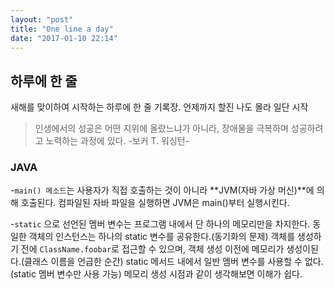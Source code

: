 ```yaml
---
layout: "post"
title: "One line a day"
date: "2017-01-10 22:14"
---
```


## 하루에 한 줄

새해를 맞이하여 시작하는 하루에 한 줄 기록장. 언제까지 할진 나도 몰라 일단 시작

> 인생에서의 성공은 어떤 지위에 올랐느냐가 아니라, 장애물을 극복하며 성공하려고 노력하는 과정에 있다. -보커 T. 워싱턴-

### JAVA
-`main() 메소드`는 사용자가 직접 호출하는 것이 아니라 **JVM(자바 가상 머신)**에 의해 호출된다. 컴파일된 자바 파일을 실행하면 JVM은 main()부터 실행시킨다.

-`static` 으로 선언된 멤버 변수는 프로그램 내에서 단 하나의 메모리만을 차지한다. 동일한 객체의 인스턴스는 하나의 static 변수를 공유한다.(동기화의 문제) 객체를 생성하기 전에 `ClassName.foobar`로 접근할 수 있으며, 객체 생성 이전에 메모리가 생성이된다.(클래스 이름을 언급한 순간) static 메서드 내에서 일반 멤버 변수를 사용할 수 없다.(static 멤버 변수만 사용 가능) 메모리 생성 시점과 같이 생각해보면 이해가 쉽다.
